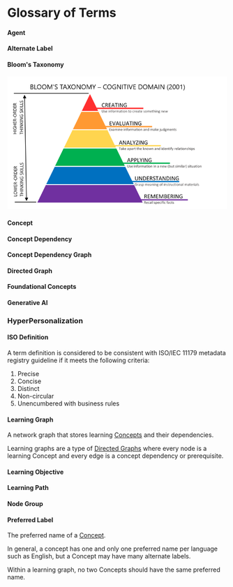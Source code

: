 # Glossary of Terms

#### Agent

#### Alternate Label

#### Bloom's Taxonomy

![blooms-taxonomy](./img/blooms-taxonomy.png)

#### Concept

#### Concept Dependency

#### Concept Dependency Graph

#### Directed Graph

#### Foundational Concepts

#### Generative AI

### HyperPersonalization

#### ISO Definition

A term definition is considered to be consistent with ISO/IEC 11179 metadata registry guideline if it meets the following criteria:

1. Precise
2. Concise
3. Distinct
4. Non-circular
5. Unencumbered with business rules

#### Learning Graph

A network graph that stores learning [Concepts](#concept) and their dependencies.

Learning graphs are a type of [Directed Graphs](#directed-graph) where every node is a learning Concept
and every edge is a concept dependency or prerequisite.

#### Learning Objective

#### Learning Path

#### Node Group

#### Preferred Label

The preferred name of a [Concept](#concept).

In general, a concept has one and only one preferred name per language such as English, but a Concept
may have many alternate labels.

Within a learning graph, no two Concepts should have the same preferred name.